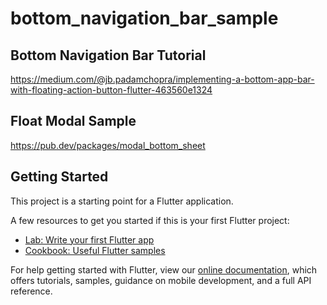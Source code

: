 # bottom_navigation_bar_sample

## Bottom Navigation Bar Tutorial

https://medium.com/@jb.padamchopra/implementing-a-bottom-app-bar-with-floating-action-button-flutter-463560e1324

## Float Modal Sample

https://pub.dev/packages/modal_bottom_sheet

## Getting Started

This project is a starting point for a Flutter application.

A few resources to get you started if this is your first Flutter project:

- [Lab: Write your first Flutter app](https://flutter.dev/docs/get-started/codelab)
- [Cookbook: Useful Flutter samples](https://flutter.dev/docs/cookbook)

For help getting started with Flutter, view our
[online documentation](https://flutter.dev/docs), which offers tutorials,
samples, guidance on mobile development, and a full API reference.
